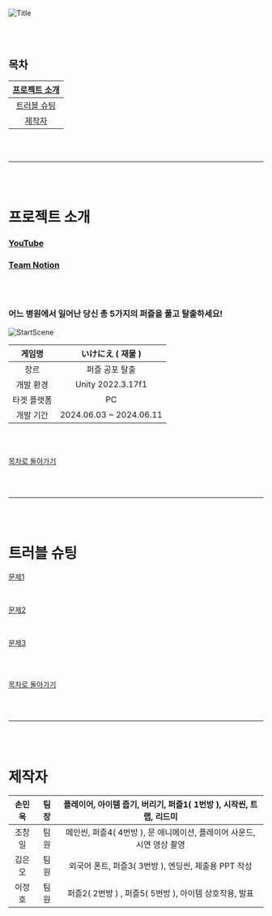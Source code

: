 <br>

![Title](https://github.com/LilDuby/IkeniePublic/assets/167047382/7867d5fc-a05f-4119-8335-0b4346ca220c)


<br><br>
## 목차

|  [ 프로젝트 소개 ](#프로젝트-소개) |
| :---: |
| [ 트러블 슈팅 ](#트러블-슈팅) |
| [ 제작자 ](#제작자) |

<br><br>

***

<br><br>

# 프로젝트 소개

### [YouTube](https://youtu.be/x5GN8TPRW0g)

### [Team Notion](https://teamsparta.notion.site/d45d0794c0a84f72be5c33a12fadc992)

<br><br>

### 어느 병원에서 일어난 당신 총 5가지의 퍼즐을 풀고 탈출하세요!
![StartScene](https://github.com/LilDuby/IkeniePublic/assets/167047382/30aeda52-aa42-444b-af0f-5f3f3936d68b)

| 게임명 | いけにえ ( 재물 ) |
| :---: | :---: |
| 장르 | 퍼즐 공포 탈출 |
| 개발 환경 | Unity 2022.3.17f1 |
| 타겟 플랫폼 | PC |
| 개발 기간 | 2024.06.03 ~ 2024.06.11 |

<br><br>

[ 목차로 돌아가기 ](#목차)

<br><br>

---

<br><br>

# 트러블 슈팅

[문제1](https://github.com/LilDuby/IkeniePublic/wiki/TroubleShooting1)

<br>

[문제2](https://github.com/LilDuby/IkeniePublic/wiki/TroubleShooting2)

<br>

[문제3](https://github.com/LilDuby/IkeniePublic/wiki/TroubleShooting3)

<br><br>

[ 목차로 돌아가기 ](#목차)

<br><br>

---

<br><br>

# 제작자

| 손민욱 | 팀장 | 플레이어, 아이템 줍기, 버리기, 퍼즐1( 1번방 ), 시작씬, 트랩, 리드미 |
| :---: | :---: | :---: |
| 조창일 | 팀원 | 메인씬, 퍼즐4( 4번방 ), 문 애니메이션, 플레이어 사운드, 시연 영상 촬영 |
| 김은오 | 팀원 | 외국어 폰트, 퍼즐3( 3번방 ), 엔딩씬, 제출용 PPT 작성 |
| 이정호 | 팀원 | 퍼즐2( 2번방 ) , 퍼즐5( 5번방 ), 아이템 상호작용, 발표 |

<br><br>
